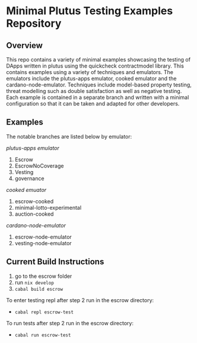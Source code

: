 # Minimal Plutus Testing Examples Repository

## Overview 

This repo contains a variety of minimal examples showcasing the testing of DApps written in plutus using the quickcheck contractmodel library. This contains examples using a variety of techniques and emulators. The emulators include the plutus-apps emulator, cooked emulator and the cardano-node-emulator. Techniques include model-based property testing, threat modelling such as double satisfaction as well as negative testing. Each example is contained in a separate branch and written with a minimal configuration so that it can be taken and adapted for other developers. 

## Examples 

The notable branches are listed below by emulator: 

*plutus-apps emulator*

1. Escrow
2. EscrowNoCoverage
3. Vesting 
4. governance

*cooked emuator*

1. escrow-cooked
2. minimal-lotto-experimental
3. auction-cooked

*cardano-node-emulator*

1. escrow-node-emulator
2. vesting-node-emulator

## Current Build Instructions

1. go to the escrow folder 
2. run `nix develop`
3. `cabal build escrow`

To enter testing repl after step 2 run in the escrow directory:

 - `cabal repl escrow-test`

To run tests after step 2 run in the escrow directory:

 - `cabal run escrow-test`
